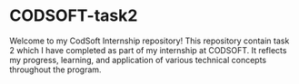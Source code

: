 # CODSOFT-task2
Welcome to my CodSoft Internship repository! This repository contain task 2 which I have completed as part of my internship at CODSOFT. It reflects my progress, learning, and application of various technical concepts throughout the program. 
